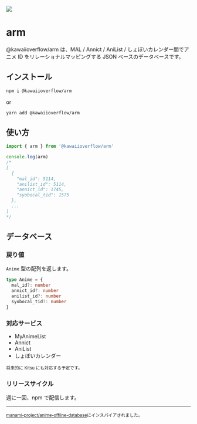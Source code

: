 ![](./og-image.png)

# arm

@kawaiioverflow/arm は、MAL / Annict / AniList / しょぼいカレンダー間でアニメ ID をリレーショナルマッピングする JSON ベースのデータベースです。

## インストール

```sh
npm i @kawaiioverflow/arm
```

or

```sh
yarn add @kawaiioverflow/arm
```

## 使い方

```ts
import { arm } from '@kawaiioverflow/arm'

console.log(arm)
/*
[
  {
    "mal_id": 5114,
    "anilist_id": 5114,
    "annict_id": 1745,
    "syobocal_tid": 1575
  },
  ...
]
*/
```

## データベース

### 戻り値

`Anime` 型の配列を返します。

```ts
type Anime = {
  mal_id?: number
  annict_id?: number
  anilist_id?: number
  syobocal_tid?: number
}
```

### 対応サービス

- MyAnimeList
- Annict
- AniList
- しょぼいカレンダー

<small>将来的に Kitsu にも対応する予定です。</small>

### リリースサイクル

週に一回、npm で配信します。

---

<small><a href="https://github.com/manami-project/anime-offline-database">manami-project/anime-offline-database</a>にインスパイアされました。</small>
